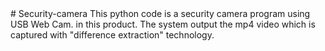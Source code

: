 <div style="; position: relative; 
top:0; left: 650px;">
</div>
<object type="image/svg+xml" data="https://github.com/ShuDiamonds/Security-camera/blob/master/image/python_illustration.svg" width="256" height="256"></object>
# Security-camera
This python code is a security camera program using USB Web Cam. in this product. The system output the mp4 video which is captured with "difference extraction" technology.
